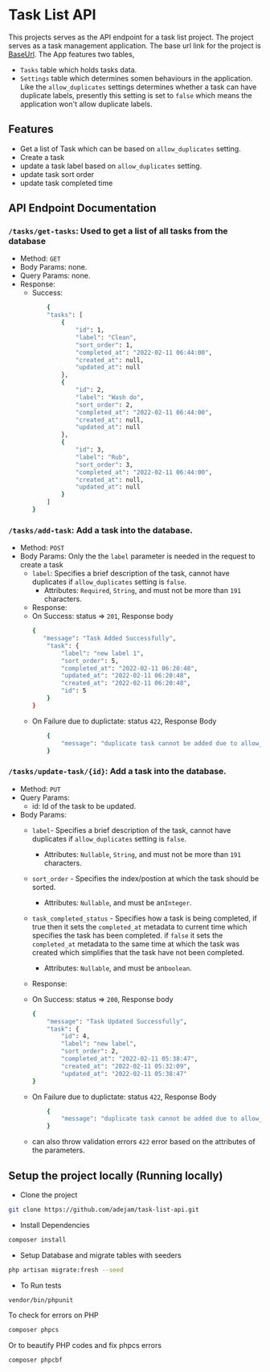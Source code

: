 # Task List API

This projects serves as the API endpoint for a task list project. The project serves as a task management application.
The base url link for the project is [BaseUrl](https://pwg-task-list-api.herokuapp.com/api/). The App features two tables,

- `Tasks` table which holds tasks data.
- `Settings` table which determines somen behaviours in the application. Like the `allow_duplicates` settings determines whether a task can have duplicate labels, presently this setting is set to `false` which means the application won't allow duplicate labels. 

## Features

- Get a list of Task which can be based on `allow_duplicates` setting.
- Create a task
- update a task label based on `allow_duplicates` setting.
- update task sort order
- update task completed time

## API Endpoint Documentation

### `/tasks/get-tasks`: Used to get a list of all tasks from the database
   - Method: `GET`
   - Body Params: none.
   - Query Params: none.
   - Response:
        - Success: 
            ```bash
                {
                "tasks": [
                    {
                        "id": 1,
                        "label": "Clean",
                        "sort_order": 1,
                        "completed_at": "2022-02-11 06:44:00",
                        "created_at": null,
                        "updated_at": null
                    },
                    {
                        "id": 2,
                        "label": "Wash do",
                        "sort_order": 2,
                        "completed_at": "2022-02-11 06:44:00",
                        "created_at": null,
                        "updated_at": null
                    },
                    {
                        "id": 3,
                        "label": "Rub",
                        "sort_order": 3,
                        "completed_at": "2022-02-11 06:44:00",
                        "created_at": null,
                        "updated_at": null
                    }
                ]
            }
            ```
   
###  `/tasks/add-task`: Add a task into the database.
   - Method: `POST`
   - Body Params: Only the the `label` parameter is needed in the request to create a task
        - `label`: Specifies a brief description of the task, cannot have duplicates if `allow_duplicates` setting is `false`.
            - Attributes: `Required`, `String`, and must not be more than `191` characters.
        - Response:
        - On Success: status => `201`,
            Response body
            ```bash
            {
               "message": "Task Added Successfully",
                "task": {
                    "label": "new label 1",
                    "sort_order": 5,
                    "completed_at": "2022-02-11 06:20:48",
                    "updated_at": "2022-02-11 06:20:48",
                    "created_at": "2022-02-11 06:20:48",
                    "id": 5
                }
            }
            ```
        - On Failure due to duplictate: status `422`, 
            Response Body
            ```bash
                {
                    "message": "duplicate task cannot be added due to allow_duplicates settings"
                }
            ```


###  `/tasks/update-task/{id}`: Add a task into the database.
   - Method: `PUT`
   - Query Params:
        - id: Id of the task to be updated.
   - Body Params:
        - `label`- Specifies a brief description of the task, cannot have duplicates if `allow_duplicates` setting is `false`.
            - Attributes: `Nullable`, `String`, and must not be more than `191` characters.

        - `sort_order` - Specifies the index/postion at which the task should be sorted.
            - Attributes: `Nullable`, and must be an`Integer`.

        - `task_completed_status` - Specifies how a task is being completed, if true then it sets the `completed_at` metadata to current time which specifies the task has been completed. if `false` it sets the `completed_at` metadata to the same time at which the task was created which simplifies that the task have not been completed.
            - Attributes: `Nullable`, and must be an`boolean`.

        - Response:
        - On Success: status => `200`,
            Response body
            ```bash
            {
                "message": "Task Updated Successfully",
                "task": {
                    "id": 4,
                    "label": "new label",
                    "sort_order": 2,
                    "completed_at": "2022-02-11 05:38:47",
                    "created_at": "2022-02-11 05:32:09",
                    "updated_at": "2022-02-11 05:38:47"
            }
            ```
        - On Failure due to duplictate: status `422`, 
            Response Body
            ```bash
                {
                    "message": "duplicate task cannot be added due to allow_duplicates settings"
                }
            ```
        - can also throw validation errors `422` error based on the attributes of the parameters.


## Setup the project locally (Running locally)

-   Clone the project

```bash
git clone https://github.com/adejam/task-list-api.git

```

-   Install Dependencies

```bash
composer install
```

- Setup Database and migrate tables with seeders

```bash
php artisan migrate:fresh --seed
```

- To Run tests
```bash
vendor/bin/phpunit
```

To check for errors on PHP

```bash
composer phpcs
```

Or to beautify PHP codes and fix phpcs errors

```bash
composer phpcbf
```
